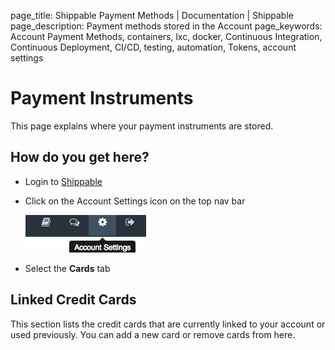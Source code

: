 page_title: Shippable Payment Methods | Documentation | Shippable
page_description: Payment methods stored in the Account
page_keywords: Account Payment Methods, containers, lxc, docker, Continuous Integration, Continuous Deployment, CI/CD, testing, automation, Tokens, account settings

# Payment Instruments

This page explains where your payment instruments are stored.

## How do you get here?

- Login to [Shippable](http://shippable.com)
- Click on the Account Settings icon on the top nav bar

    ![account_settings](images/account_settings.gif)

- Select the **Cards** tab

## Linked Credit Cards

This section lists the credit cards that are currently linked to your account or used previously. You can add a new card or remove cards from here.

